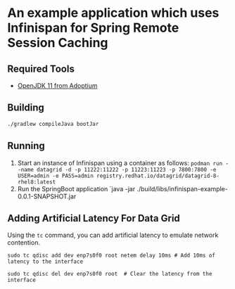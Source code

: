 # An example application which uses Infinispan for Spring Remote Session Caching

## Required Tools

* [OpenJDK 11 from Adoptium](https://adoptium.net/installation/)

## Building

```bash
./gradlew compileJava bootJar
```

## Running

1. Start an instance of Infinispan using a container as follows:
   `podman run --name datagrid -d -p 11222:11222 -p 11223:11223 -p 7800:7800 -e USER=admin -e PASS=admin registry.redhat.io/datagrid/datagrid-8-rhel8:latest`
2. Run the SpringBoot application
   `java -jar ./build/libs/infinispan-example-0.0.1-SNAPSHOT.jar

## Adding Artificial Latency For Data Grid

Using the `tc` command, you can add artificial latency to emulate network contention.

```
sudo tc qdisc add dev enp7s0f0 root netem delay 10ms # Add 10ms of latency to the interface

sudo tc qdisc del dev enp7s0f0 root  # Clear the latency from the interface
```
